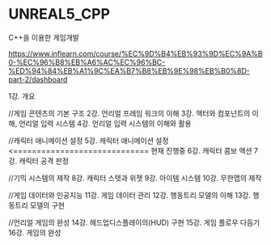 # UNREAL5_CPP

C++을 이용한 게임개발

https://www.inflearn.com/course/%EC%9D%B4%EB%93%9D%EC%9A%B0-%EC%96%B8%EB%A6%AC%EC%96%BC-%ED%94%84%EB%A1%9C%EA%B7%B8%EB%9E%98%EB%B0%8D-part-2/dashboard

1강. 개요

//게임 콘텐츠의 기본 구조
2강. 언리얼 프레임 워크의 이해
3강. 액터와 컴포넌트의 이해, 언리얼 입력 시스템
4강. 언리얼 입력 시스템의 이해와 활용 

//캐릭터 애니메이션 설정
5강. 캐릭터 애니메이션 설정<============================= 현재 진행중
6강. 캐릭터 콤보 액션
7강. 캐릭터 공격 판정

//기믹 시스템의 제작
8강. 캐릭터 스텟과 위젯
9강. 아이템 시스템
10강. 무한맵의 제작

//게임 데이터와 인공지능
11강. 게임 데이터 관리
12강. 행동트리 모델의 이해
13강. 행동트리 모델의 구현

//언리얼 게임의 완성
14강. 헤드업디스플레이의(HUD) 구현
15강. 게임 플로우 다듬기
16강. 게임의 완성
